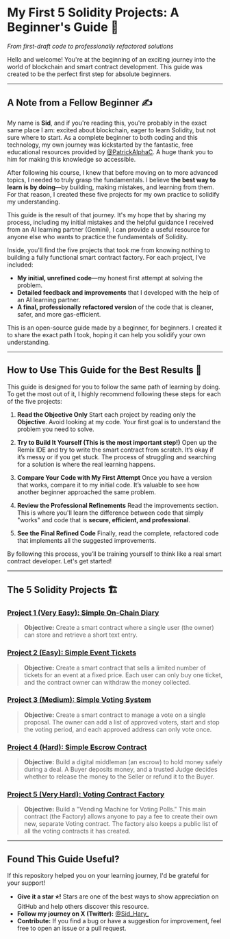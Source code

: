 # My First 5 Solidity Projects: A Beginner's Guide 🚀
*From first-draft code to professionally refactored solutions*



Hello and welcome! You're at the beginning of an exciting journey into the world of blockchain and smart contract development. This guide was created to be the perfect first step for absolute beginners.

---

## A Note from a Fellow Beginner ✍️

My name is **Sid**, and if you're reading this, you're probably in the exact same place I am: excited about blockchain, eager to learn Solidity, but not sure where to start. As a complete beginner to both coding and this technology, my own journey was kickstarted by the fantastic, free educational resources provided by [@PatrickAlphaC](https://X.com/PatrickAlphaC). A huge thank you to him for making this knowledge so accessible.

After following his course, I knew that before moving on to more advanced topics, I needed to truly grasp the fundamentals. I believe **the best way to learn is by doing**—by building, making mistakes, and learning from them. For that reason, I created these five projects for my own practice to solidify my understanding.

This guide is the result of that journey. It's my hope that by sharing my process, including my initial mistakes and the helpful guidance I received from an AI learning partner (Gemini), I can provide a useful resource for anyone else who wants to practice the fundamentals of Solidity.

Inside, you'll find the five projects that took me from knowing nothing to building a fully functional smart contract factory. For each project, I’ve included:

* **My initial, unrefined code**—my honest first attempt at solving the problem.
* **Detailed feedback and improvements** that I developed with the help of an AI learning partner.
* **A final, professionally refactored version** of the code that is cleaner, safer, and more gas-efficient.

This is an open-source guide made by a beginner, for beginners. I created it to share the exact path I took, hoping it can help you solidify your own understanding.

---

## How to Use This Guide for the Best Results 🎯

This guide is designed for you to follow the same path of learning by doing. To get the most out of it, I highly recommend following these steps for each of the five projects:

1.  **Read the Objective Only**
    Start each project by reading only the **Objective**. Avoid looking at my code. Your first goal is to understand the problem you need to solve.

2.  **Try to Build It Yourself (This is the most important step!)**
    Open up the Remix IDE and try to write the smart contract from scratch. It’s okay if it’s messy or if you get stuck. The process of struggling and searching for a solution is where the real learning happens.

3.  **Compare Your Code with My First Attempt**
    Once you have a version that works, compare it to my initial code. It’s valuable to see how another beginner approached the same problem.

4.  **Review the Professional Refinements**
    Read the improvements section. This is where you'll learn the difference between code that simply "works" and code that is **secure, efficient, and professional**.

5.  **See the Final Refined Code**
    Finally, read the complete, refactored code that implements all the suggested improvements.

By following this process, you’ll be training yourself to think like a real smart contract developer. Let's get started!

---

## The 5 Solidity Projects 🏗️

### [Project 1 (Very Easy): Simple On-Chain Diary](./01-On-Chain-Diary/)
> **Objective:** Create a smart contract where a single user (the owner) can store and retrieve a short text entry.



### [Project 2 (Easy): Simple Event Tickets](./02-Event-Tickets/)
> **Objective:** Create a smart contract that sells a limited number of tickets for an event at a fixed price. Each user can only buy one ticket, and the contract owner can withdraw the money collected.

### [Project 3 (Medium): Simple Voting System](./03-Simple-Voting/)
> **Objective:** Create a smart contract to manage a vote on a single proposal. The owner can add a list of approved voters, start and stop the voting period, and each approved address can only vote once.

### [Project 4 (Hard): Simple Escrow Contract](./04-Simple-Escrow/)
> **Objective:** Build a digital middleman (an escrow) to hold money safely during a deal. A Buyer deposits money, and a trusted Judge decides whether to release the money to the Seller or refund it to the Buyer.

### [Project 5 (Very Hard): Voting Contract Factory](./05-Simple-Vending/)
> **Objective:** Build a "Vending Machine for Voting Polls." This main contract (the Factory) allows anyone to pay a fee to create their own new, separate Voting contract. The factory also keeps a public list of all the voting contracts it has created.


---

## Found This Guide Useful?

If this repository helped you on your learning journey, I'd be grateful for your support!

* **Give it a star ⭐!** Stars are one of the best ways to show appreciation on GitHub and help others discover this resource.
* **Follow my journey on X (Twitter):** [@Sid_Hary_](https://X.com/Sid_Hary_)
* **Contribute:** If you find a bug or have a suggestion for improvement, feel free to open an issue or a pull request.
